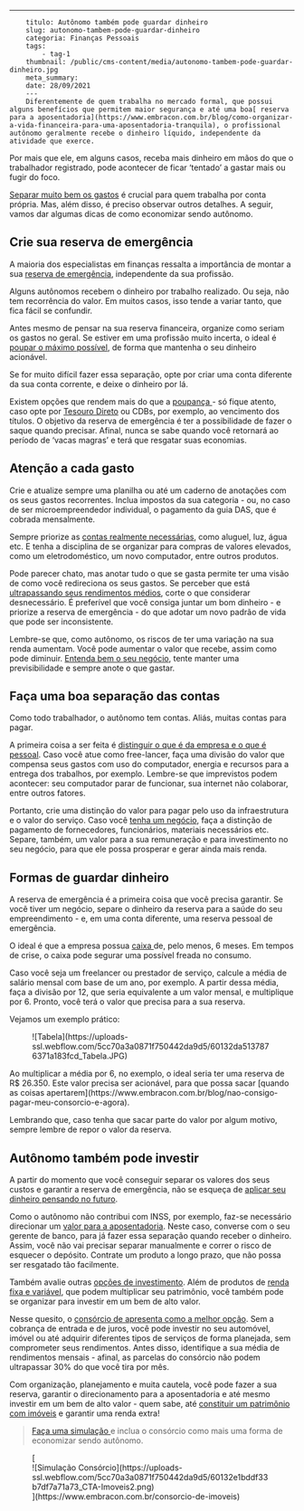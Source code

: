 ---
        titulo: Autônomo também pode guardar dinheiro
        slug: autonomo-tambem-pode-guardar-dinheiro
        categoria: Finanças Pessoais
        tags:
            - tag-1
        thumbnail: /public/cms-content/media/autonomo-tambem-pode-guardar-dinheiro.jpg
        meta_summary: 
        date: 28/09/2021
        ---
        Diferentemente de quem trabalha no mercado formal, que possui alguns benefícios que permitem maior segurança e até uma boa[ reserva para a aposentadoria](https://www.embracon.com.br/blog/como-organizar-a-vida-financeira-para-uma-aposentadoria-tranquila), o profissional autônomo geralmente recebe o dinheiro líquido, independente da atividade que exerce.

Por mais que ele, em alguns casos, receba mais dinheiro em mãos do que o trabalhador registrado, pode acontecer de ficar ‘tentado’ a gastar mais ou fugir do foco.

[Separar muito bem os gastos](https://www.embracon.com.br/blog/planeje-sua-vida-financeira-e-fique-sempre-no-azul) é crucial para quem trabalha por conta própria. Mas, além disso, é preciso observar outros detalhes. A seguir, vamos dar algumas dicas de como economizar sendo autônomo.

Crie sua reserva de emergência
------------------------------

A maioria dos especialistas em finanças ressalta a importância de montar a sua [reserva de emergência](https://www.embracon.com.br/blog/reserva-financeira-como-preparar-a-sua), independente da sua profissão.

Alguns autônomos recebem o dinheiro por trabalho realizado. Ou seja, não tem recorrência do valor. Em muitos casos, isso tende a variar tanto, que fica fácil se confundir.

Antes mesmo de pensar na sua reserva financeira, organize como seriam os gastos no geral. Se estiver em uma profissão muito incerta, o ideal é [poupar o máximo possível](https://www.embracon.com.br/blog/guardar-poupar-ou-investir-qual-a-diferenca-entre-os-termos), de forma que mantenha o seu dinheiro acionável.

Se for muito difícil fazer essa separação, opte por criar uma conta diferente da sua conta corrente, e deixe o dinheiro por lá.

Existem opções que rendem mais do que a [poupança ](https://www.embracon.com.br/blog/consorcio-ou-poupanca-quais-sao-as-diferencas-e-como-escolher)- só fique atento, caso opte por [Tesouro Direto](https://www.embracon.com.br/blog/tesouro-direto-guia-rapido-com-tudo-o-que-voce-precisa-saber) ou CDBs, por exemplo, ao vencimento dos títulos. O objetivo da reserva de emergência é ter a possibilidade de fazer o saque quando precisar. Afinal, nunca se sabe quando você retornará ao período de ‘vacas magras’ e terá que resgatar suas economias.

Atenção a cada gasto
--------------------

Crie e atualize sempre uma planilha ou até um caderno de anotações com os seus gastos recorrentes. Inclua impostos da sua categoria - ou, no caso de ser microempreendedor individual, o pagamento da guia DAS, que é cobrada mensalmente.

Sempre priorize as [contas realmente necessárias](https://www.embracon.com.br/blog/como-identificar-e-eliminar-gastos-desnecessarios), como aluguel, luz, água etc. E tenha a disciplina de se organizar para compras de valores elevados, como um eletrodoméstico, um novo computador, entre outros produtos.

Pode parecer chato, mas anotar tudo o que se gasta permite ter uma visão de como você redireciona os seus gastos. Se perceber que está [ultrapassando seus rendimentos médios](https://www.embracon.com.br/blog/planejamento-financeiro-um-guia-para-as-financas-nao-sairem-de-controle), corte o que considerar desnecessário. É preferível que você consiga juntar um bom dinheiro - e priorize a reserva de emergência - do que adotar um novo padrão de vida que pode ser inconsistente.

Lembre-se que, como autônomo, os riscos de ter uma variação na sua renda aumentam. Você pode aumentar o valor que recebe, assim como pode diminuir. [Entenda bem o seu negócio](https://www.embracon.com.br/blog/aprenda-em-poucos-passos-como-empreender-na-crise), tente manter uma previsibilidade e sempre anote o que gastar.

Faça uma boa separação das contas
---------------------------------

Como todo trabalhador, o autônomo tem contas. Aliás, muitas contas para pagar.

A primeira coisa a ser feita é [distinguir o que é da empresa e o que é pessoal](https://www.embracon.com.br/blog/guia-de-como-manter-sua-saude-financeira-saudavel). Caso você atue como free-lancer, faça uma divisão do valor que compensa seus gastos com uso do computador, energia e recursos para a entrega dos trabalhos, por exemplo. Lembre-se que imprevistos podem acontecer: seu computador parar de funcionar, sua internet não colaborar, entre outros fatores.

Portanto, crie uma distinção do valor para pagar pelo uso da infraestrutura e o valor do serviço. Caso você [tenha um negócio](https://www.embracon.com.br/blog/investimento-na-crise-o-consorcio-sempre-e-um-bom-negocio), faça a distinção de pagamento de fornecedores, funcionários, materiais necessários etc. Separe, também, um valor para a sua remuneração e para investimento no seu negócio, para que ele possa prosperar e gerar ainda mais renda.

Formas de guardar dinheiro
--------------------------

A reserva de emergência é a primeira coisa que você precisa garantir. Se você tiver um negócio, separe o dinheiro da reserva para a saúde do seu empreendimento - e, em uma conta diferente, uma reserva pessoal de emergência.

O ideal é que a empresa possua [caixa ](https://www.embracon.com.br/blog/qual-o-melhor-investimento-para-r-50-r-500-ou-r-5000)de, pelo menos, 6 meses. Em tempos de crise, o caixa pode segurar uma possível freada no consumo.

Caso você seja um freelancer ou prestador de serviço, calcule a média de salário mensal com base de um ano, por exemplo. A partir dessa média, faça a divisão por 12, que seria equivalente a um valor mensal, e multiplique por 6. Pronto, você terá o valor que precisa para a sua reserva.

Vejamos um exemplo prático:

<figure class="w-richtext-figure-type-image w-richtext-align-center"><div>![Tabela](https://uploads-ssl.webflow.com/5cc70a3a0871f750442da9d5/60132da5137876371a183fcd_Tabela.JPG)</div></figure>Ao multiplicar a média por 6, no exemplo, o ideal seria ter uma reserva de R$ 26.350. Este valor precisa ser acionável, para que possa sacar [quando as coisas apertarem](https://www.embracon.com.br/blog/nao-consigo-pagar-meu-consorcio-e-agora).

Lembrando que, caso tenha que sacar parte do valor por algum motivo, sempre lembre de repor o valor da reserva.

Autônomo também pode investir
-----------------------------

A partir do momento que você conseguir separar os valores dos seus custos e garantir a reserva de emergência, não se esqueça de [aplicar seu dinheiro pensando no futuro](https://www.embracon.com.br/blog/entenda-como-comecar-a-investir-mesmo-com-pouco-dinheiro).

Como o autônomo não contribui com INSS, por exemplo, faz-se necessário direcionar um [valor para a aposentadoria](https://www.embracon.com.br/blog/como-manter-as-financas-saudaveis-para-uma-aposentadoria-tranquila). Neste caso, converse com o seu gerente de banco, para já fazer essa separação quando receber o dinheiro. Assim, você não vai precisar separar manualmente e correr o risco de esquecer o depósito. Contrate um produto a longo prazo, que não possa ser resgatado tão facilmente.

Também avalie outras [opções de investimento](https://www.embracon.com.br/blog/como-manter-as-financas-saudaveis-para-uma-aposentadoria-tranquila). Além de produtos de [renda fixa e variável](https://www.embracon.com.br/blog/investimentos-alto-risco-vale-a-pena), que podem multiplicar seu patrimônio, você também pode se organizar para investir em um bem de alto valor.

Nesse quesito, o [consórcio de apresenta como a melhor opção](https://www.embracon.com.br/blog/9-duvidas-mais-comuns-sobre-consorcio). Sem a cobrança de entrada e de juros, você pode investir no seu automóvel, imóvel ou até adquirir diferentes tipos de serviços de forma planejada, sem comprometer seus rendimentos. Antes disso, identifique a sua média de rendimentos mensais - afinal, as parcelas do consórcio não podem ultrapassar 30% do que você tira por mês.

Com organização, planejamento e muita cautela, você pode fazer a sua reserva, garantir o direcionamento para a aposentadoria e até mesmo investir em um bem de alto valor - quem sabe, até [constituir um patrimônio com imóveis](https://www.embracon.com.br/blog/5-formas-de-aumentar-seu-patrimonio-com-o-consorcio) e garantir uma renda extra!

> [Faça uma simulação ](https://www.embracon.com.br/consorcio-de-imoveis)e inclua o consórcio como mais uma forma de economizar sendo autônomo.

<figure class="w-richtext-figure-type-image w-richtext-align-center">[<div>![Simulação Consórcio](https://uploads-ssl.webflow.com/5cc70a3a0871f750442da9d5/60132e1bddf33b7df7a71a73_CTA-Imoveis2.png)</div>](https://www.embracon.com.br/consorcio-de-imoveis)</figure>
        